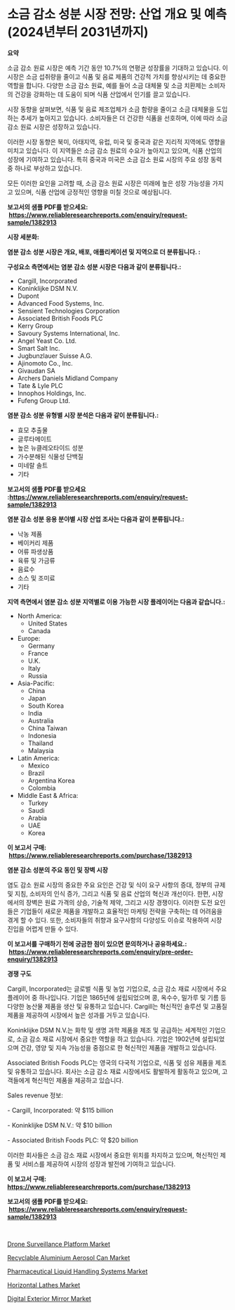 <p><h1>소금 감소 성분 시장 전망: 산업 개요 및 예측 (2024년부터 2031년까지)</h1></p><p><strong>요약</strong></p>
<p><p>소금 감소 원료 시장은 예측 기간 동안 10.7%의 연평균 성장률을 기대하고 있습니다. 이 시장은 소금 섭취량을 줄이고 식품 및 음료 제품의 건강적 가치를 향상시키는 데 중요한 역할을 합니다. 다양한 소금 감소 원료, 예를 들어 소금 대체물 및 소금 치환제는 소비자의 건강을 강화하는 데 도움이 되며 식품 산업에서 인기를 끌고 있습니다.</p><p>시장 동향을 살펴보면, 식품 및 음료 제조업체가 소금 함량을 줄이고 소금 대체물을 도입하는 추세가 높아지고 있습니다. 소비자들은 더 건강한 식품을 선호하며, 이에 따라 소금 감소 원료 시장은 성장하고 있습니다.</p><p>이러한 시장 동향은 북미, 아태지역, 유럽, 미국 및 중국과 같은 지리적 지역에도 영향을 미치고 있습니다. 이 지역들은 소금 감소 원료의 수요가 높아지고 있으며, 식품 산업의 성장에 기여하고 있습니다. 특히 중국과 미국은 소금 감소 원료 시장의 주요 성장 동력 중 하나로 부상하고 있습니다.</p><p>모든 이러한 요인을 고려할 때, 소금 감소 원료 시장은 미래에 높은 성장 가능성을 가지고 있으며, 식품 산업에 긍정적인 영향을 미칠 것으로 예상됩니다.</p></p>
<p><strong>보고서의 샘플 PDF를 받으세요: &nbsp;<a href="https://www.reliableresearchreports.com/enquiry/request-sample/1382913">https://www.reliableresearchreports.com/enquiry/request-sample/1382913</a></strong></p>
<p><strong>시장 세분화:</strong></p>
<p><strong> 염분 감소 성분 시장은 개요, 배포, 애플리케이션 및 지역으로 더 분류됩니다. :</strong></p>
<p><strong>구성요소 측면에서는 염분 감소 성분 시장은 다음과 같이 분류됩니다.:</strong></p>
<p><ul><li>Cargill, Incorporated</li><li>Koninklijke DSM N.V.</li><li>Dupont</li><li>Advanced Food Systems, Inc.</li><li>Sensient Technologies Corporation</li><li>Associated British Foods PLC</li><li>Kerry Group</li><li>Savoury Systems International, Inc.</li><li>Angel Yeast Co. Ltd.</li><li>Smart Salt Inc.</li><li>Jugbunzlauer Suisse A.G.</li><li>Ajinomoto Co., Inc.</li><li>Givaudan SA</li><li>Archers Daniels Midland Company</li><li>Tate & Lyle PLC</li><li>Innophos Holdings, Inc.</li><li>Fufeng Group Ltd.</li></ul></p>
<p><strong> 염분 감소 성분 유형별 시장 분석은 다음과 같이 분류됩니다.:</strong></p>
<p><ul><li>효모 추출물</li><li>글루타메이트</li><li>높은 뉴클레오타이드 성분</li><li>가수분해된 식물성 단백질</li><li>미네랄 솔트</li><li>기타</li></ul></p>
<p><strong>보고서의 샘플 PDF를 받으세요 :<a href="https://www.reliableresearchreports.com/enquiry/request-sample/1382913">https://www.reliableresearchreports.com/enquiry/request-sample/1382913</a></strong></p>
<p><strong> 염분 감소 성분 응용 분야별 시장 산업 조사는 다음과 같이 분류됩니다.:</strong></p>
<p><ul><li>낙농 제품</li><li>베이커리 제품</li><li>어류 파생상품</li><li>육류 및 가금류</li><li>음료수</li><li>소스 및 조미료</li><li>기타</li></ul></p>
<p><strong>지역 측면에서 염분 감소 성분 지역별로 이용 가능한 시장 플레이어는 다음과 같습니다.:</strong></p>
<p><ul>
    <li>
        North America:
        <ul>
            <li>United States</li>
            <li>Canada</li>
        </ul>
    </li>
    <li>
        Europe:
        <ul>
            <li>Germany</li>
            <li>France</li>
            <li>U.K.</li>
            <li>Italy</li>
            <li>Russia</li>
        </ul>
    </li>
    <li>
        Asia-Pacific:
        <ul>
            <li>China</li>
            <li>Japan</li>
            <li>South Korea</li>
            <li>India</li>
            <li>Australia</li>
            <li>China Taiwan</li>
            <li>Indonesia</li>
            <li>Thailand</li>
            <li>Malaysia</li>
        </ul>
    </li>
    <li>
        Latin America:
        <ul>
            <li>Mexico</li>
            <li>Brazil</li>
            <li>Argentina Korea</li>
            <li>Colombia</li>
        </ul>
    </li>
    <li>
        Middle East & Africa:
        <ul>
            <li>Turkey</li>
            <li>Saudi</li>
            <li>Arabia</li>
            <li>UAE</li>
            <li>Korea</li>
        </ul>
    </li>
    </ul></p>
<p><strong>이 보고서 구매: &nbsp;<a href="https://www.reliableresearchreports.com/purchase/1382913">https://www.reliableresearchreports.com/purchase/1382913</a></strong></p>
<p><strong>염분 감소 성분의 주요 동인 및 장벽 시장</strong></p>
<p><p>염도 감소 원료 시장의 중요한 주요 요인은 건강 및 식이 요구 사항의 증대, 정부의 규제 및 지침, 소비자의 인식 증가, 그리고 식품 및 음료 산업의 혁신과 개선이다. 한편, 시장에서의 장벽은 원료 가격의 상승, 기술적 제약, 그리고 시장 경쟁이다. 이러한 도전 요인들은 기업들이 새로운 제품을 개발하고 효율적인 마케팅 전략을 구축하는 데 어려움을 겪게 할 수 있다. 또한, 소비자들의 취향과 요구사항의 다양성도 이슈로 작용하여 시장 진입을 어렵게 만들 수 있다.</p></p>
<p><strong>이 보고서를 구매하기 전에 궁금한 점이 있으면 문의하거나 공유하세요.: &nbsp;<a href="https://www.reliableresearchreports.com/enquiry/pre-order-enquiry/1382913">https://www.reliableresearchreports.com/enquiry/pre-order-enquiry/1382913</a></strong></p>
<p><strong>경쟁 구도</strong></p>
<p><p>Cargill, Incorporated는 글로벌 식품 및 농업 기업으로, 소금 감소 재료 시장에서 주요 플레이어 중 하나입니다. 기업은 1865년에 설립되었으며 콩, 옥수수, 밀가루 및 기름 등 다양한 농산물 제품을 생산 및 유통하고 있습니다. Cargill는 혁신적인 솔루션 및 고품질 제품을 제공하여 시장에서 높은 성과를 거두고 있습니다.</p><p>Koninklijke DSM N.V.는 화학 및 생명 과학 제품을 제조 및 공급하는 세계적인 기업으로, 소금 감소 재료 시장에서 중요한 역할을 하고 있습니다. 기업은 1902년에 설립되었으며 건강, 영양 및 지속 가능성을 중점으로 한 혁신적인 제품을 개발하고 있습니다.</p><p>Associated British Foods PLC는 영국의 다국적 기업으로, 식품 및 섬유 제품을 제조 및 유통하고 있습니다. 회사는 소금 감소 재료 시장에서도 활발하게 활동하고 있으며, 고객들에게 혁신적인 제품을 제공하고 있습니다.</p><p>Sales revenue 정보:</p><p>- Cargill, Incorporated: 약 $115 billion</p><p>- Koninklijke DSM N.V.: 약 $10 billion</p><p>- Associated British Foods PLC: 약 $20 billion</p><p>이러한 회사들은 소금 감소 재료 시장에서 중요한 위치를 차지하고 있으며, 혁신적인 제품 및 서비스를 제공하여 시장의 성장과 발전에 기여하고 있습니다.</p></p>
<p><strong>이 보고서 구매: &nbsp; <a href="https://www.reliableresearchreports.com/purchase/1382913">https://www.reliableresearchreports.com/purchase/1382913</a></strong></p>
<p><strong>보고서의 샘플 PDF를 받으세요: &nbsp;<a href="https://www.reliableresearchreports.com/enquiry/request-sample/1382913">https://www.reliableresearchreports.com/enquiry/request-sample/1382913</a></strong><strong></strong></p>
<p>&nbsp;</p>
<p><p><a href="https://github.com/angelajermaine/Market-Research-Report-List-2/blob/main/drone-surveillance-platform-market.md">Drone Surveillance Platform Market</a></p><p><a href="https://view.publitas.com/reportprime-1/recyclable-aluminium-aerosol-can-market-share-market-new-trends-analysis-report-by-type-by-application-by-end-use-by-region-and-segment-forecasts-2024-2031/">Recyclable Aluminium Aerosol Can Market</a></p><p><a href="https://github.com/beatblasta/Market-Research-Report-List-2/blob/main/pharmaceutical-liquid-handling-systems-market.md">Pharmaceutical Liquid Handling Systems Market</a></p><p><a href="https://extreme-scabiosa-c81.notion.site/Horizontal-Lathes-Market-Provides-Detailed-Segmentation-of-this-Market-based-on-Type-Application-a-c90c6dd7bdb34cac887d9590ee479770">Horizontal Lathes Market</a></p><p><a href="https://view.publitas.com/reportprime-1/global-digital-exterior-mirror-market-size-and-market-trends-insights-and-projections-from-2024-to-2031/">Digital Exterior Mirror Market</a></p></p>